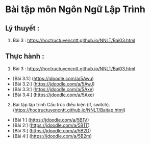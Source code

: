 # Bài tập môn Ngôn Ngữ Lập Trình 

## Lý thuyết :
1. Bài 3 : https://hoctructuyencntt.github.io/NNLT/Bai03.html

## Thực hành :
1. Bài 3 : https://hoctructuyencntt.github.io/NNLT/Bai03.html
- [Bài 3.1:] (https://jdoodle.com/a/5Awu)
- [Bài 3.2:] (https://jdoodle.com/a/5AwJ)
- [Bài 3.3:] (https://jdoodle.com/a/5Axe)
- [Bài 3.4:] (https://jdoodle.com/a/5Axe)
 
 
2. Bài tập lập trình Cấu trúc điều kiện (if, switch). (https://hoctructuyencntt.github.io/NNLT/Baitap.html)
-  [Bài 1:] (https://jdoodle.com/a/5B1V)
-  [Bài 2:] (https://jdoodle.com/a/5B1T)
-  [Bài 3:] (https://jdoodle.com/a/5B2D)
-  [Bài 4:] (https://jdoodle.com/a/5B2m)

